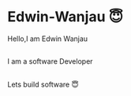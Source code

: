 # Edwin-Wanjau :innocent:
Hello,I am Edwin Wanjau
##
I am a software Developer
##
Lets build software :innocent:
